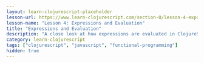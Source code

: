 ```yaml
---
layout: learn-clojurescript-placeholder
lesson-url: https://www.learn-clojurescript.com/section-0/lesson-4-expressions-and-evaluation/
lesson-name: "Lesson 4: Expressions and Evaluation"
title: "Expressions and Evaluation"
description: "A close look at how expressions are evaluated in ClojureScript"
category: learn-clojurescript
tags: ["clojurescript", "javascript", "functional-programming"]
hidden: true
---
```

